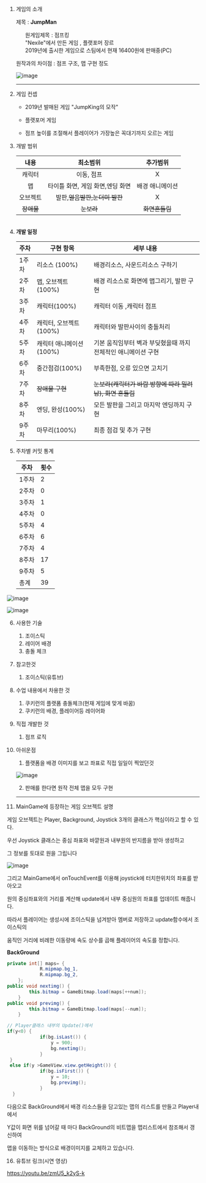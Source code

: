 1. 게임의 소개

   제목 : <strong>JumpMan</strong>

   <ul>원게임제목 : 점프킹</ul>
   <ul>"Nexile"에서 만든 게임 , 플랫포머 장르</ul>
   <ul>2019년에 출시한 게임으로 스팀에서 현재 16400원에 판매중(PC)</ul>

   원작과의 차이점 : 점프 구조,  맵 구현 정도

   ![image](https://user-images.githubusercontent.com/65538479/113096456-29a9a000-9230-11eb-81a2-b501a9789829.png)

   

   ------

2. 게임 컨셉

   + 2019년 발매된 게임 "JumpKing의 모작"

   + 플랫포머 게임

   + 점프 높이를 조절해서 플레이어가 가장높은 꼭대기까지 오르는 게임

     

3. 개발 범위

   |    내용    |             최소범위             |    추가범위     |
   | :--------: | :------------------------------: | :-------------: |
   |   캐릭터   |            이동, 점프            |        X        |
   |     맵     | 타이틀 화면, 게임 화면,엔딩 화면 | 배경 애니메이션 |
   |  오브젝트  |  발판,~~얼음발판,눈더미 발판~~   |        X        |
   | ~~장애물~~ |            ~~눈보라~~            | ~~화면흔들림~~  |

   ######  

5. **개발 일정**

   | 주차  | 구현 항목                                              | 세부 내용                                                    |
   | ----- | ------------------------------------------------------ | ------------------------------------------------------------ |
   | 1주차 | 리소스 (100%)                                          | 배경리소스, 사운드리소스 구하기                              |
   | 2주차 | 맵, 오브젝트(100%)                                     | 배경 리소스로 화면에 맵그리기, 발판 구현                     |
   | 3주차 | 캐릭터(100%)                                           | 캐릭터 이동 ,캐릭터 점프                                     |
   | 4주차 | 캐릭터, 오브젝트(100%)  | 캐릭터와 발판사이의 충돌처리                                 |
   | 5주차 | 캐릭터 애니메이션(100%) | 기본 움직임부터 벽과 부딪혔을때 까지 전체적인 애니메이션 구현 |
   | 6주차 | 중간점검(100%)         | 부족한점, 오류 있으면 고치기                                 |
   | 7주차 | ~~장애물 구현~~                                        | ~~눈보라(캐릭터가 바람 방향에 따라 밀려남), 화면 흔들림~~    |
   | 8주차 | 엔딩, 완성(100%)       | 모든 발판을 그리고 마지막 엔딩까지 구현                      |
   | 9주차 | 마무리(100%)            | 최종 점검 및 추가 구현                                       |

   

   

6. 주차별 커밋 통계

   | 주차  | 횟수 |
   | --- | --- |
   | 1주차 |  2   |
   | 2주차 |  0   |
   | 3주차 |  1   |
   | 4주차 |  0   |
   | 5주차 |  4   |
   | 6주차 | 6    |
   | 7주차 | 4    |
   | 8주차 | 17 |
   | 9주차 | 5 |
   | 총계 | 39   |



![image](https://user-images.githubusercontent.com/70964651/120974523-32c46980-c7ab-11eb-804a-a457521c5f52.png)

![image](https://user-images.githubusercontent.com/70964651/120975288-01986900-c7ac-11eb-8b14-032152cd86e5.png)

6. 사용한 기술
   
   1. 조이스틱
   2. 레이어 배경
   3. 충돌 체크
   
7. 참고한것

   1. 조이스틱(유튜브)

8. 수업 내용에서 차용한 것
   1. 쿠키런의 플랫폼 충돌체크(현재 게임에 맞게 바꿈)
   2. 쿠키런의 배경, 플레이어등 레이어화

9. 직접 개발한 것

   1. 점프 로직

10. 아쉬운점

       1. 플랫폼을 배경 이미지를 보고 좌표로 직접 일일이 찍었던것

    ![image](https://user-images.githubusercontent.com/70964651/120980755-e3ce0280-c7b1-11eb-8fae-c8608c9c2b09.png)

    2. 판매를 한다면 원작 전체 맵을 모두 구현
    
    -----
    
    
    
11. MainGame에 등장하는 게임 오브젝트 설명

   게임 오브젝트는 Player, Background, Joystick 3개의 클래스가 핵심이라고 할 수 있다.

   우선 Joystick 클래스는 중심 좌표와 바깥원과 내부원의 반지름을 받아 생성하고

   그 정보를 토대로 원을 그립니다

   ![image](https://user-images.githubusercontent.com/65538479/118348694-09873380-b587-11eb-8796-fb5545f3859d.png)

   그리고 MainGame에서 onTouchEvent를 이용해 joystick에 터치한위치의 좌표를 받아오고

   원의 중심좌표와의 거리를 계산해 update에서 내부 중심원의 좌표를 업데이트 해줍니다.

   따라서 플레이어는 생성시에 조이스틱을 넘겨받아 멤버로 저장하고 update함수에서 조이스틱의

   움직인 거리에 비례한 이동량에 속도 상수를 곱해 플레이어의 속도를 정합니다.

   

  

   **BackGround**

   ```java
   private int[] maps= {
               R.mipmap.bg_1,
               R.mipmap.bg_2,
       };
   public void nextimg() {
           this.bitmap = GameBitmap.load(maps[++num]);
       }
   public void previmg() {
           this.bitmap = GameBitmap.load(maps[--num]);
       }
   ```

   ```java
   // Player클래스 내부의 Update()에서
   if(y<0) {
               if(bg.isLast()) {
                   y = 900;
                   bg.nextimg();
               }
    }
    else if(y >GameView.view.getHeight()) {
               if(bg.isFirst()) {
                   y = 10;
                   bg.previmg();
               }
     }
   ```

   다음으로 BackGround에서 배경 리소스들을 담고있는 맵의 리스트를 만들고 Player내에서

   Y값이 화면 위를 넘어갈 때 마다 BackGround의 비트맵을 맵리스트에서 참조해서 갱신하여

   맵을 이동하는 방식으로 배경이미지를 교체하고 있습니다.

   

16. 유튜브 링크(시연 영상)

https://youtu.be/zmU5_k2yS-k

   

